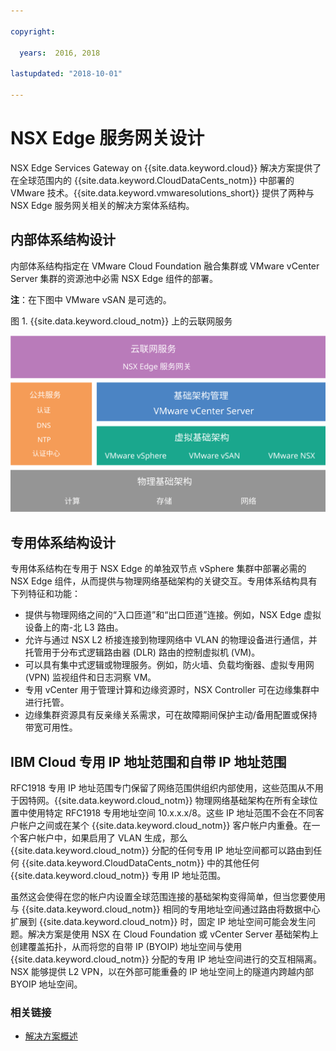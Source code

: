```yaml
---

copyright:

  years:  2016, 2018

lastupdated: "2018-10-01"

---
```


# NSX Edge 服务网关设计

NSX Edge Services Gateway on {{site.data.keyword.cloud}} 解决方案提供了在全球范围内的 {{site.data.keyword.CloudDataCents_notm}} 中部署的 VMware 技术。{{site.data.keyword.vmwaresolutions_short}} 提供了两种与 NSX Edge 服务网关相关的解决方案体系结构。

## 内部体系结构设计

内部体系结构指定在 VMware Cloud Foundation 融合集群或 VMware vCenter Server 集群的资源池中必需 NSX Edge 组件的部署。

**注**：在下图中 VMware vSAN 是可选的。

图 1. {{site.data.keyword.cloud_notm}} 上的云联网服务

![云联网服务体系结构](architecture.svg "云联网服务体系结构")

## 专用体系结构设计

专用体系结构在专用于 NSX Edge 的单独双节点 vSphere 集群中部署必需的 NSX Edge 组件，从而提供与物理网络基础架构的关键交互。专用体系结构具有下列特征和功能：

* 提供与物理网络之间的“入口匝道”和“出口匝道”连接。例如，NSX Edge 虚拟设备上的南-北 L3 路由。
* 允许与通过 NSX L2 桥接连接到物理网络中 VLAN 的物理设备进行通信，并托管用于分布式逻辑路由器 (DLR) 路由的控制虚拟机 (VM)。
* 可以具有集中式逻辑或物理服务。例如，防火墙、负载均衡器、虚拟专用网 (VPN) 监视组件和日志洞察 VM。
* 专用 vCenter 用于管理计算和边缘资源时，NSX Controller 可在边缘集群中进行托管。
* 边缘集群资源具有反亲缘关系需求，可在故障期间保护主动/备用配置或保持带宽可用性。

## IBM Cloud 专用 IP 地址范围和自带 IP 地址范围

RFC1918 专用 IP 地址范围专门保留了网络范围供组织内部使用，这些范围从不用于因特网。{{site.data.keyword.cloud_notm}} 物理网络基础架构在所有全球位置中使用特定 RFC1918 专用地址空间 10.x.x.x/8。这些 IP 地址范围不会在不同客户帐户之间或在某个 {{site.data.keyword.cloud_notm}} 客户帐户内重叠。在一个客户帐户中，如果启用了 VLAN 生成，那么 {{site.data.keyword.cloud_notm}} 分配的任何专用 IP 地址空间都可以路由到任何 {{site.data.keyword.CloudDataCents_notm}} 中的其他任何 {{site.data.keyword.cloud_notm}} 专用 IP 地址范围。

虽然这会使得在您的帐户内设置全球范围连接的基础架构变得简单，但当您要使用与 {{site.data.keyword.cloud_notm}} 相同的专用地址空间通过路由将数据中心扩展到 {{site.data.keyword.cloud_notm}} 时，固定 IP 地址空间可能会发生问题。解决方案是使用 NSX 在 Cloud Foundation 或 vCenter Server 基础架构上创建覆盖拓扑，从而将您的自带 IP (BYOIP) 地址空间与使用 {{site.data.keyword.cloud_notm}} 分配的专用 IP 地址空间进行的交互相隔离。NSX 能够提供 L2 VPN，以在外部可能重叠的 IP 地址空间上的隧道内跨越内部 BYOIP 地址空间。

### 相关链接

* [解决方案概述](../solution/solution_overview.html)
